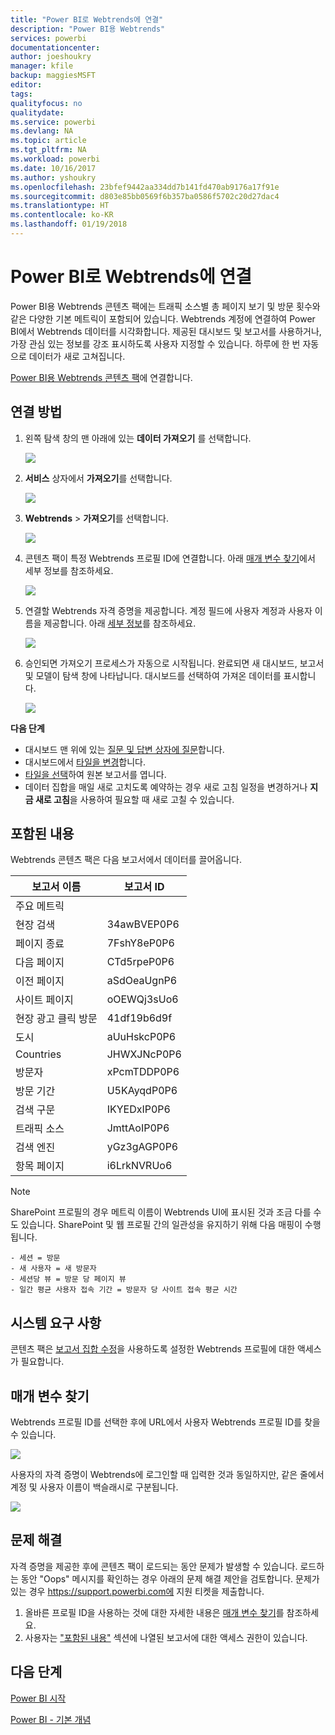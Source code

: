 ```yaml
---
title: "Power BI로 Webtrends에 연결"
description: "Power BI용 Webtrends"
services: powerbi
documentationcenter: 
author: joeshoukry
manager: kfile
backup: maggiesMSFT
editor: 
tags: 
qualityfocus: no
qualitydate: 
ms.service: powerbi
ms.devlang: NA
ms.topic: article
ms.tgt_pltfrm: NA
ms.workload: powerbi
ms.date: 10/16/2017
ms.author: yshoukry
ms.openlocfilehash: 23bfef9442aa334dd7b141fd470ab9176a17f91e
ms.sourcegitcommit: d803e85bb0569f6b357ba0586f5702c20d27dac4
ms.translationtype: HT
ms.contentlocale: ko-KR
ms.lasthandoff: 01/19/2018
---
```

# <a name="connect-to-webtrends-with-power-bi"></a>Power BI로 Webtrends에 연결
Power BI용 Webtrends 콘텐츠 팩에는 트래픽 소스별 총 페이지 보기 및 방문 횟수와 같은 다양한 기본 메트릭이 포함되어 있습니다. Webtrends 계정에 연결하여 Power BI에서 Webtrends 데이터를 시각화합니다. 제공된 대시보드 및 보고서를 사용하거나, 가장 관심 있는 정보를 강조 표시하도록 사용자 지정할 수 있습니다.  하루에 한 번 자동으로 데이터가 새로 고쳐집니다.

[Power BI용 Webtrends 콘텐츠 팩](https://app.powerbi.com/getdata/services/webtrends)에 연결합니다.

## <a name="how-to-connect"></a>연결 방법
1. 왼쪽 탐색 창의 맨 아래에 있는 **데이터 가져오기** 를 선택합니다.
   
   ![](media/service-connect-to-webtrends/getdata3.png)
2. **서비스** 상자에서 **가져오기**를 선택합니다.
   
   ![](media/service-connect-to-webtrends/services.png)
3. **Webtrends** \> **가져오기**를 선택합니다.
   
   ![](media/service-connect-to-webtrends/webtrends.png)
4. 콘텐츠 팩이 특정 Webtrends 프로필 ID에 연결합니다. 아래 [매개 변수 찾기](#FindingParams)에서 세부 정보를 참조하세요.
   
   ![](media/service-connect-to-webtrends/parameters.png)
5. 연결할 Webtrends 자격 증명을 제공합니다. 계정 필드에 사용자 계정과 사용자 이름을 제공합니다. 아래 [세부 정보](#FindingParams)를 참조하세요.
   
   ![](media/service-connect-to-webtrends/creds.png)
6. 승인되면 가져오기 프로세스가 자동으로 시작됩니다. 완료되면 새 대시보드, 보고서 및 모델이 탐색 창에 나타납니다. 대시보드를 선택하여 가져온 데이터를 표시합니다.
   
   ![](media/service-connect-to-webtrends/dashboard.png)

**다음 단계**

* 대시보드 맨 위에 있는 [질문 및 답변 상자에 질문](power-bi-q-and-a.md)합니다.
* 대시보드에서 [타일을 변경](service-dashboard-edit-tile.md)합니다.
* [타일을 선택](service-dashboard-tiles.md)하여 원본 보고서를 엽니다.
* 데이터 집합을 매일 새로 고치도록 예약하는 경우 새로 고침 일정을 변경하거나 **지금 새로 고침**을 사용하여 필요할 때 새로 고칠 수 있습니다.

## <a name="whats-included"></a>포함된 내용
<a name="Included"></a>

Webtrends 콘텐츠 팩은 다음 보고서에서 데이터를 끌어옵니다.  

| 보고서 이름 | 보고서 ID |
| --- | --- |
| 주요 메트릭 | |
| 현장 검색 |34awBVEP0P6 |
| 페이지 종료 |7FshY8eP0P6 |
| 다음 페이지 |CTd5rpeP0P6 |
| 이전 페이지 |aSdOeaUgnP6 |
| 사이트 페이지 |oOEWQj3sUo6 |
| 현장 광고 클릭 방문 |41df19b6d9f |
| 도시 |aUuHskcP0P6 |
| Countries |JHWXJNcP0P6 |
| 방문자 |xPcmTDDP0P6 |
| 방문 기간 |U5KAyqdP0P6 |
| 검색 구문 |IKYEDxIP0P6 |
| 트래픽 소스 |JmttAoIP0P6 |
| 검색 엔진 |yGz3gAGP0P6 |
| 항목 페이지 |i6LrkNVRUo6 |

>[!NOTE]
>SharePoint 프로필의 경우 메트릭 이름이 Webtrends UI에 표시된 것과 조금 다를 수도 있습니다. SharePoint 및 웹 프로필 간의 일관성을 유지하기 위해 다음 매핑이 수행됩니다.   

    - 세션 = 방문  
    - 새 사용자 = 새 방문자  
    - 세션당 뷰 = 방문 당 페이지 뷰  
    - 일간 평균 사용자 접속 기간 = 방문자 당 사이트 접속 평균 시간  

## <a name="system-requirements"></a>시스템 요구 사항
콘텐츠 팩은 [보고서 집합 수정](#Included)을 사용하도록 설정한 Webtrends 프로필에 대한 액세스가 필요합니다.

<a name="FindingParams"></a>

## <a name="finding-parameters"></a>매개 변수 찾기
Webtrends 프로필 ID를 선택한 후에 URL에서 사용자 Webtrends 프로필 ID를 찾을 수 있습니다.

![](media/service-connect-to-webtrends/webtrendsparameters.png)

사용자의 자격 증명이 Webtrends에 로그인할 때 입력한 것과 동일하지만, 같은 줄에서 계정 및 사용자 이름이 백슬래시로 구분됩니다.

![](media/service-connect-to-webtrends/webtrendscreds.png)

## <a name="troubleshooting"></a>문제 해결
자격 증명을 제공한 후에 콘텐츠 팩이 로드되는 동안 문제가 발생할 수 있습니다. 로드하는 동안 "Oops" 메시지를 확인하는 경우 아래의 문제 해결 제안을 검토합니다. 문제가 있는 경우 https://support.powerbi.com에 지원 티켓을 제출합니다.

1. 올바른 프로필 ID을 사용하는 것에 대한 자세한 내용은 [매개 변수 찾기](#FindingParams)를 참조하세요.
2. 사용자는 ["포함된 내용"](#Included) 섹션에 나열된 보고서에 대한 액세스 권한이 있습니다.

## <a name="next-steps"></a>다음 단계
[Power BI 시작](service-get-started.md)

[Power BI - 기본 개념](service-basic-concepts.md)

